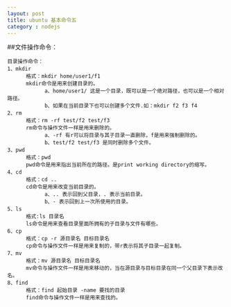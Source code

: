 ```yaml
---
layout: post
title: ubuntu 基本命令五
category : nodejs
---
```




##文件操作命令：

	目录操作命令：
	1、mkdir
	      格式：mkdir home/user1/f1
	      mkdir命令是用来创建目录的。
	            a、home/user1/ 这是一个目录，既可以是一个绝对路径，也可以是一个相对路径。
	            b、如果在当前目录下也可以创建多个文件.如：mkdir f2 f3 f4
	2、rm
	      格式：rm -rf test/f2 test/f3
	      rm命令与操作文件一样是用来删除的。
	            a、-rf 有r可以将目录与其子目录一直删除，f是用来强制删除的。
	            b、test/f2 test/f3 是同时删除多个文件。
	3、pwd
	      格式：pwd
	      pwd命令是用来指出当前所在的路径。是print working directory的缩写。
	4、cd
	      格式：cd ..
	      cd命令是用来改变当前目录的。
	            a、.. 表示回到父目录，. 表示当前目录。
	            b、- 表示回到上一次所使用的目录。
	5、ls 
	      格式:ls 目录名
	      ls命令是用来查看目录里面所拥有的子目录与文件有哪些。
	6、cp
	      格式：cp -r 源目录名 目标目录名
	      cp命令与操作文件一样是用来复制的，带r表示将其子目录一起复制。
	7、mv
	      格式：mv 源目录名 目标目录名
	      mv命令与操作文件一样是用来移动的，当在源目录与目标目录在同一个父目录下表示改名。
	8、find
	      格式：find 起始目录 -name 要找的目录
	      find命令与操作文件一样是用来查找的。